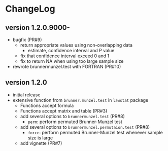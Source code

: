 # ChangeLog
## version 1.2.0.9000-
* bugfix (PR#9)
  * return appropriate values using non-overlapping data
    * estimate, confidence interval and P value
  * fix that confidence interval exceed 0 and 1
  * fix to return NA when using too large sample size
* rewrote brunnermunzel.test with FORTRAN (PR#10)

## version 1.2.0
* initial release
* extensive function from `brunner.munzel.test` in `lawstat` package
  * Functions accept formula
  * Functions accept matrix and table (PR#3)
  * add several options to `brunnermunzel.test` (PR#8)
    * `perm`: perform permuted Brunner-Munzel test
  * add several options to `brunnermunzel.permutaion.test` (PR#8)
    * `force`: perform permuted Brunner-Munzel test
               whenever sample size is large
  * add vignette (PR#7)

